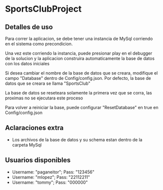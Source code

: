 # SportsClubProject
## Detalles de uso
Para correr la aplicacion, se debe tener una instancia de MySql corriendo en el sistema como precondicion.

Una vez este corriendo la instancia, puede presionar play en el debugger de la solucion y la aplicacion construira 
automaticamente la base de datos con los datos iniciales

Si desea cambiar el nombre de la base de datos que se creara, modifique el campo "Database" dentro de Config/config.json.
Por defecto, la base de datos que se creara se llama "SportsClub"

La base de datos se reseteara solamente la primera vez que se corra, las proximas no se ejecutara este proceso

Para volver a reiniciar la base, puede configurar "ResetDatabase" en true en Config/config.json

## Aclaraciones extra
- Los archivos de la base de datos y su schema estan dentro de la carpeta MySql

## Usuarios disponibles
- Username: "paganeitor"; Pass: "123456"
- Username: "mlopez"; Pass: "22112211"
- Username: "tommy"; Pass: "000000"